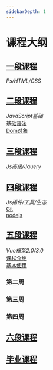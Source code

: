 ```yaml
---
sidebarDepth: 1
---
```

# 课程大纲

## [一段课程](./guide/一段.md)
*Ps/HTML/CSS*
## [二段课程](./guide/二段/二段.md)
*JavaScript基础*  
[基础语法](./guide/二段/基础语法.md)  
[Dom对象](./guide/二段/Dom对象.md)  
## [三段课程](./guide/三段.md)
*Js高级/Jquery*
## [四段课程](./guide/四段/目录.md)
*Js插件/工具/生态*  
[Git](../guide/四段/Git.md)<br>
[nodejs](../guide/四段/Nodejs.md)
## [五段课程](./guide/五段/课程介绍.md)
*Vue框架2.0/3.0*  
[课程介绍](../guide/五段/课程介绍.md)<br> 
[基本使用](../guide/五段/基本使用.html)<br> 

### **第二周**
### **第三周**
### **第四周**
## [六段课程](./guide/六段.md)

## [毕业课程](./guide/毕业课程.md)

